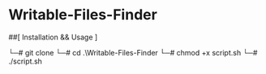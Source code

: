 # Writable-Files-Finder


##[ Installation && Usage ] 

└─# git clone 
└─# cd .\Writable-Files-Finder
└─#  chmod +x script.sh
└─#  ./script.sh

